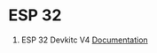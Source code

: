 # ESP 32 <br/>
1. ESP 32  Devkitc V4 [Documentation](https://docs.espressif.com/projects/esp-idf/en/latest/esp32/hw-reference/esp32/get-started-devkitc.html#get-started-esp32-devkitc-board-front)


